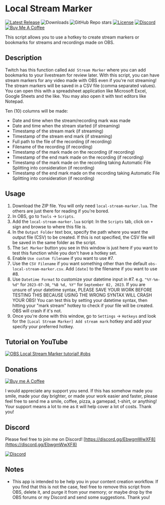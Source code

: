 # Local Stream Marker

[![Latest Release](https://badgen.net/github/release/honganqi/OBS-Local-Stream-Marker "Latest Release")](https://github.com/honganqi/OBS-Local-Stream-Marker/releases/latest) 
![Downloads](https://img.shields.io/github/downloads/honganqi/OBS-Local-Stream-Marker/total "Downloads") ![GitHub Repo stars](https://badgen.net/github/stars/honganqi/OBS-Local-Stream-Marker "GitHub Repo stars") [![License](https://badgen.net/github/license/honganqi/OBS-Local-Stream-Marker "License")](https://github.com/honganqi/OBS-Local-Stream-Marker/blob/main/LICENSE) [![Discord](https://badgen.net/discord/members/EbwgmWwXF8?icon=discord&label "Discord")](https://discord.gg/EbwgmWwXF8) [![Buy Me A Coffee](https://badgen.net/badge/icon/Donate?icon=buymeacoffee&label "Donate through Buy Me A Coffee")](https://buymeacoffee.com/honganqi)

This script allows you to use a hotkey to create stream markers
or bookmarks for streams and recordings made on OBS.

## Description
Twitch has this function called `Add Stream Marker` where you
can add bookmarks to your livestream for review later. With
this script, you can have stream markers for any video made
with OBS even if you're not streaming! The stream markers will
be saved in a CSV file (comma separated values). You can open
this with a spreadsheet application like Microsoft Excel,
Google Sheets and the like. You may also open it with text
editors like Notepad.

Ten (10) columns will be made:
* Date and time when the stream/recording mark was made
* Date and time when the stream started (if streaming)
* Timestamp of the stream mark (if streaming)
* Timestamp of the stream end mark (if streaming)
* Full path to the file of the recording (if recording)
* Filename of the recording (if recording)
* Timestamp of the mark made on the recording (if recording)
* Timestamp of the end mark made on the recording (if recording)
* Timestamp of the mark made on the recording taking Automatic File Splitting into consideration (if recording)
* Timestamp of the end mark made on the recording taking Automatic File Splitting into consideration (if recording)


## Usage
1. Download the ZIP file. You will only need `local-stream-marker.lua`. The others are just there for reading if you're bored.
1. In OBS, go to `Tools` -> `Scripts`.
3. Add the `local-stream-marker.lua` script: In the `Scripts` tab, click on `+` sign and browse to where this file is.
4. In the `Output Folder` text box, specify the path where you want the output file (CSV) to be created. If this is not specified, the CSV file will be saved in the same folder as the script.
5. The `Set Marker` button you see in this window is just here if you want to test this function while you don't have a hotkey set.
6. Enable `Use custom filename` if you want to use #7.
7. Use the `CSV Filename` if you want something other than the default `obs-local-stream-marker.csv`. Add `[date]` to the filename if you want to use #8.
8. Use `Datetime Format` to customize your datetime input in #7. e.g. `"%Y-%m-%d"` for `2023-07-30`, `"%B %d, %Y"` for `September 02, 2023`. If you are unsure of your datetime syntax, PLEASE SAVE YOUR WORK BEFORE TESTING THIS BECAUSE USING THE WRONG SYNTAX WILL CRASH YOUR OBS! You can test this by setting your datetime syntax, then hitting your "mark stream" hotkey to check if your file will be created. OBS will crash if it's not.
9. Once you're done with this window, go to `Settings` -> `Hotkeys` and look for the `[Local Stream Marker] Add stream mark` hotkey and add your specify your preferred hotkey.

## Tutorial on YouTube
[![OBS Local Stream Marker tutorial! #obs](https://img.youtube.com/vi/kqZ8IEHLiYk/0.jpg)](https://www.youtube.com/watch?v=kqZ8IEHLiYk)

## Donations
[![Buy me A Coffee](https://sidestreamnetwork.net/wp-content/uploads/2021/06/white-button-e1624263691285.png "Buy Me A Coffee")](https://buymeacoffee.com/honganqi)

I would appreciate any support you send. If this has somehow
made you smile, made your day brighter, or made your work
easier and faster, please feel free to send me a smile, coffee,
pizza, a gamepad, t-shirt, or anything! Your support means a
lot to me as it will help cover a lot of costs. Thank you!

## Discord
Please feel free to join me on Discord!
[https://discord.gg/EbwgmWwXF8](https://discord.gg/EbwgmWwXF8)

[![Discord](https://discord.com/assets/f9bb9c4af2b9c32a2c5ee0014661546d.png)](https://discord.gg/EbwgmWwXF8)

## Notes
* This app is intended to be help you in your content creation
workflow. If you find that this is not the case, feel free to
remove this script from OBS, delete it, and purge it from your
memory; or maybe drop by the OBS forums or my Discord and send
some suggestions. Thank you!